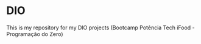 # DIO
This is my repository for my DIO projects (Bootcamp Potência Tech iFood - Programação do Zero)
